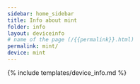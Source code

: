 ```yaml
---
sidebar: home_sidebar
title: Info about mint
folder: info
layout: deviceinfo
# name of the page (/{{permalink}}.html)
permalink: mint/
device: mint
---
```

{% include templates/device_info.md %}
